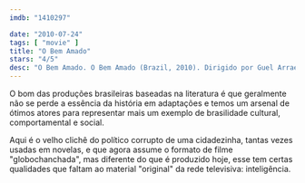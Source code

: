 ```yaml
---
imdb: "1410297"

date: "2010-07-24"
tags: [ "movie" ]
title: "O Bem Amado"
stars: "4/5"
desc: "O Bem Amado. O Bem Amado (Brazil, 2010). Dirigido por Guel Arraes. Escrito por Guel Arraes, Cláudio Paiva. Com Edmilson Barros, Andrea Beltrão, Caio Blat, Maria Flor, Bruno Garcia, Drica Moraes, Matheus Nachtergaele, Marco Nanini, Tonico Pereira."
---
```

O bom das produções brasileiras baseadas na literatura é que geralmente não se perde a essência da história em adaptações e temos um arsenal de ótimos atores para representar mais um exemplo de brasilidade cultural, comportamental e social.

Aqui é o velho clichê do político corrupto de uma cidadezinha, tantas vezes usadas em novelas, e que agora assume o formato de filme "globochanchada", mas diferente do que é produzido hoje, esse tem certas qualidades que faltam ao material "original" da rede televisiva: inteligência.
